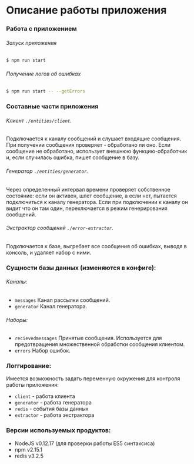 # Описание работы приложения

### Работа с приложением
###### Запуск приложения
```sh
$ npm run start
```
###### Получение логов об ошибках
```sh
$ npm run start -- --getErrors
```

### Составные части приложения
###### Клиент `./entities/client`.
Подключается к каналу сообщений и слушает входящие сообщения. При получении сообщения проверяет - обработано ли оно. Если сообщение не обработано, использует внешнюю функцию-обработчик и, если случилась ошибка, пишет сообщение в базу.
###### Генератор `./entities/generator`.
Через определенный интервал времени проверяет собственное состояние: если он активен, шлет сообщение, а если нет, пытается подключиться к каналу генератора. Если при подключении к каналу он видит что он там один, переключается в режим генерирования сообщений.

###### Экстрактор сообщений `./error-extractor`.
Подключается к базе, выгребает все сообщения об ошибках, выводя в консоль, и удаляет набор с ними.

### Сущности базы данных (изменяются в конфиге):
###### Каналы:
  - `messages` Канал рассылки сообщений.
  - `generator` Канал генератора.
  
###### Наборы:
  - `recievedmessages` Принятые сообщения. Используется для предотвращения множественной обработки сообщения клиентом.
  - `errors` Набор ошибок.

### Логгирование:
Имеется возможность задать переменную окружения для контроля работы приложения:
  - `client` - работа клиента
  - `generator` - работа генератора
  - `redis` - события базы данных
  - `extractor` - работа экстрактора

### Версии используемых продуктов:
  - NodeJS v0.12.17 (для проверки работы ES5 синтаксиса)
  - npm v2.15.1
  - redis v3.2.5